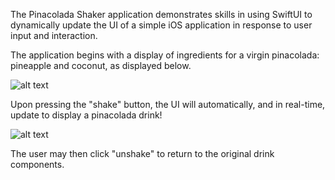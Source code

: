 The Pinacolada Shaker application demonstrates skills in using SwiftUI to dynamically update the UI of a simple iOS application in response to user input and interaction.

The application begins with a display of ingredients for a virgin pinacolada: pineapple and coconut, as displayed below.

![alt text](https://github.com/chloekprice/pinacolada_shaker/blob/f8eb7a339f5d278407ecfa1634fd213479aa32f1/shake_ingredients.png)

Upon pressing the "shake" button, the UI will automatically, and in real-time, update to display a pinacolada drink!

![alt text](https://github.com/chloekprice/pinacolada_shaker/blob/f8eb7a339f5d278407ecfa1634fd213479aa32f1/unshake_pinacolda.png)

The user may then click "unshake" to return to the original drink components.
